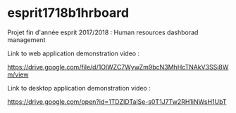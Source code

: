 # esprit1718b1hrboard
Projet fin d'année esprit 2017/2018 : Human resources dashborad management


Link to web application demonstration video :

https://drive.google.com/file/d/1OlWZC7WywZm9bcN3MhHcTNAkV3SSi8Wm/view




Link to desktop application demonstration video :

https://drive.google.com/open?id=1TDZIDTalSe-s0T1J7Tw2RH1iNWsH1UbT
